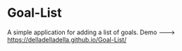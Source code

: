 # Goal-List
A simple application for adding a list of goals. 
Demo ---> https://delladelladella.github.io/Goal-List/
